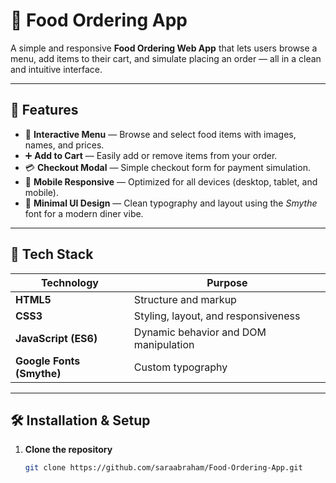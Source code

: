 # 🍔 Food Ordering App

A simple and responsive **Food Ordering Web App** that lets users browse a menu, add items to their cart, and simulate placing an order — all in a clean and intuitive interface.

---

## 🚀 Features

- 🧾 **Interactive Menu** — Browse and select food items with images, names, and prices.  
- ➕ **Add to Cart** — Easily add or remove items from your order.  
- 💳 **Checkout Modal** — Simple checkout form for payment simulation.  
- 📱 **Mobile Responsive** — Optimized for all devices (desktop, tablet, and mobile).  
- 🎨 **Minimal UI Design** — Clean typography and layout using the *Smythe* font for a modern diner vibe.  

---

## 🧩 Tech Stack

| Technology | Purpose |
|-------------|----------|
| **HTML5** | Structure and markup |
| **CSS3** | Styling, layout, and responsiveness |
| **JavaScript (ES6)** | Dynamic behavior and DOM manipulation |
| **Google Fonts (Smythe)** | Custom typography |

---

## 🛠️ Installation & Setup

1. **Clone the repository**
   ```bash
   git clone https://github.com/saraabraham/Food-Ordering-App.git
